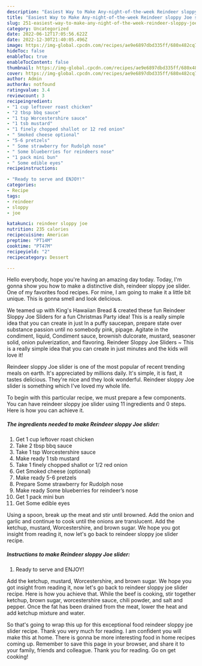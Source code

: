 ```yaml
---
description: "Easiest Way to Make Any-night-of-the-week Reindeer sloppy Joe slider"
title: "Easiest Way to Make Any-night-of-the-week Reindeer sloppy Joe slider"
slug: 251-easiest-way-to-make-any-night-of-the-week-reindeer-sloppy-joe-slider
category: Uncategorized
date: 2022-06-12T17:05:56.622Z
date: 2022-12-30T21:40:05.496Z
image: https://img-global.cpcdn.com/recipes/ae9e6897dbd335ff/680x482cq70/reindeer-sloppy-joe-slider-recipe-main-photo.jpg
hideToc: false
enableToc: true
enableTocContent: false
thumbnail: https://img-global.cpcdn.com/recipes/ae9e6897dbd335ff/680x482cq70/reindeer-sloppy-joe-slider-recipe-main-photo.jpg
cover: https://img-global.cpcdn.com/recipes/ae9e6897dbd335ff/680x482cq70/reindeer-sloppy-joe-slider-recipe-main-photo.jpg
author: Admin
authorAv: notfound
ratingvalue: 3.4
reviewcount: 3
recipeingredient:
- "1 cup leftover roast chicken"
- "2 tbsp bbq sauce"
- "1 tsp Worcestershire sauce"
- "1 tsb mustard"
- "1 finely chopped shallot or 12 red onion"
- " Smoked cheese optional"
- "5-6 pretzels"
- " Some strawberry for Rudolph nose"
- " Some blueberries for reindeers nose"
- "1 pack mini bun"
- " Some edible eyes"
recipeinstructions:

- "Ready to serve and ENJOY!"
categories:
- Recipe
tags:
- reindeer
- sloppy
- joe

katakunci: reindeer sloppy joe 
nutrition: 235 calories
recipecuisine: American
preptime: "PT14M"
cooktime: "PT47M"
recipeyield: "2"
recipecategory: Dessert

---
```



Hello everybody, hope you're having an amazing day today. Today, I'm gonna show you how to make a distinctive dish, reindeer sloppy joe slider. One of my favorites food recipes. For mine, I am going to make it a little bit unique. This is gonna smell and look delicious.

We teamed up with King&#39;s Hawaiian Bread &amp; created these fun Reindeer Sloppy Joe Sliders for a fun Christmas Party idea! This is a really simple idea that you can create in just In a puffy saucepan, prepare state over substance passion until no somebody pink, pipage. Agitate in the condiment, liquid, Condiment sauce, brownish dulcorate, mustard, seasoner solid, onion pulverization, and flavoring. Reindeer Sloppy Joe Sliders ~ This is a really simple idea that you can create in just minutes and the kids will love it!

Reindeer sloppy Joe slider is one of the most popular of recent trending meals on earth. It's appreciated by millions daily. It's simple, it is fast, it tastes delicious. They're nice and they look wonderful. Reindeer sloppy Joe slider is something which I've loved my whole life.


To begin with this particular recipe, we must prepare a few components. You can have reindeer sloppy joe slider using 11 ingredients and 0 steps. Here is how you can achieve it.

<!--inarticleads1-->

##### The ingredients needed to make Reindeer sloppy Joe slider:

1. Get 1 cup leftover roast chicken
1. Take 2 tbsp bbq sauce
1. Take 1 tsp Worcestershire sauce
1. Make ready 1 tsb mustard
1. Take 1 finely chopped shallot or 1/2 red onion
1. Get  Smoked cheese (optional)
1. Make ready 5-6 pretzels
1. Prepare  Some strawberry for Rudolph nose
1. Make ready  Some blueberries for reindeer’s nose
1. Get 1 pack mini bun
1. Get  Some edible eyes


Using a spoon, break up the meat and stir until browned. Add the onion and garlic and continue to cook until the onions are translucent. Add the ketchup, mustard, Worcestershire, and brown sugar. We hope you got insight from reading it, now let&#39;s go back to reindeer sloppy joe slider recipe. 

<!--inarticleads2-->

##### Instructions to make Reindeer sloppy Joe slider:


1. Ready to serve and ENJOY!

Add the ketchup, mustard, Worcestershire, and brown sugar. We hope you got insight from reading it, now let&#39;s go back to reindeer sloppy joe slider recipe. Here is how you achieve that. While the beef is cooking, stir together ketchup, brown sugar, worcestershire sauce, chili powder, and salt and pepper. Once the fat has been drained from the meat, lower the heat and add ketchup mixture and water. 

So that's going to wrap this up for this exceptional food reindeer sloppy joe slider recipe. Thank you very much for reading. I am confident you will make this at home. There is gonna be more interesting food in home recipes coming up. Remember to save this page in your browser, and share it to your family, friends and colleague. Thank you for reading. Go on get cooking!
